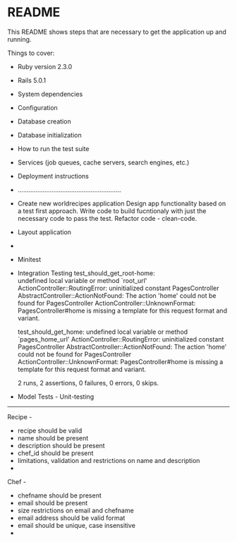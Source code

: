# README

This README shows steps that are necessary to get the
application up and running.

Things to cover:

* Ruby version 2.3.0

* Rails 5.0.1

* System dependencies

* Configuration

* Database creation

* Database initialization

* How to run the test suite

* Services (job queues, cache servers, search engines, etc.)

* Deployment instructions

* ..........................................................

* Create new worldrecipes application
    Design app functionality based on a test first approach.
    Write code to build fucntionaly with just the necessary code to pass the test.
    Refactor code - clean-code.

* Layout application
* 

* Minitest

* Integration Testing
    test_should_get_root-home:  
      undefined local variable or method `root_url'
      ActionController::RoutingError: uninitialized constant PagesController
      AbstractController::ActionNotFound: The action 'home' could not be found for PagesController
      ActionController::UnknownFormat: PagesController#home is missing a template for this request format and variant.
    
    test_should_get_home: 
      undefined local variable or method `pages_home_url'
      ActionController::RoutingError: uninitialized constant PagesController
      AbstractController::ActionNotFound: The action 'home' could not be found for PagesController
      ActionController::UnknownFormat: PagesController#home is missing a template for this request format and variant.

    2 runs, 2 assertions, 0 failures, 0 errors, 0 skips.

* Model Tests - Unit-testing
----------------------------

Recipe -
  - recipe should be valid
  - name should be present
  - description should be present
  - chef_id should be present
  - limitations, validation and restrictions on name and description
  - 
  
Chef -
  - chefname should be present
  - email should be present
  - size restrictions on email and chefname
  - email address should be valid format
  - email should be unique, case insensitive
  - 


